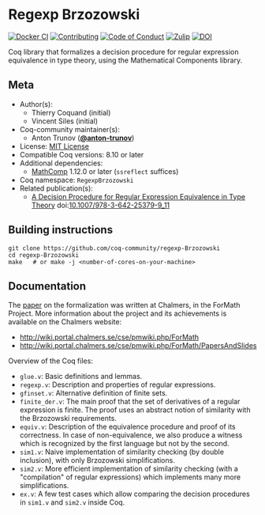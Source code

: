 <!---
This file was generated from `meta.yml`, please do not edit manually.
Follow the instructions on https://github.com/coq-community/templates to regenerate.
--->
# Regexp Brzozowski

[![Docker CI][docker-action-shield]][docker-action-link]
[![Contributing][contributing-shield]][contributing-link]
[![Code of Conduct][conduct-shield]][conduct-link]
[![Zulip][zulip-shield]][zulip-link]
[![DOI][doi-shield]][doi-link]

[docker-action-shield]: https://github.com/coq-community/regexp-Brzozowski/workflows/Docker%20CI/badge.svg?branch=master
[docker-action-link]: https://github.com/coq-community/regexp-Brzozowski/actions?query=workflow:"Docker%20CI"

[contributing-shield]: https://img.shields.io/badge/contributions-welcome-%23f7931e.svg
[contributing-link]: https://github.com/coq-community/manifesto/blob/master/CONTRIBUTING.md

[conduct-shield]: https://img.shields.io/badge/%E2%9D%A4-code%20of%20conduct-%23f15a24.svg
[conduct-link]: https://github.com/coq-community/manifesto/blob/master/CODE_OF_CONDUCT.md

[zulip-shield]: https://img.shields.io/badge/chat-on%20zulip-%23c1272d.svg
[zulip-link]: https://coq.zulipchat.com/#narrow/stream/237663-coq-community-devs.20.26.20users


[doi-shield]: https://zenodo.org/badge/DOI/10.1007/978-3-642-25379-9_11.svg
[doi-link]: https://doi.org/10.1007/978-3-642-25379-9_11

Coq library that formalizes a decision procedure for regular
expression equivalence in type theory, using the Mathematical
Components library.

## Meta

- Author(s):
  - Thierry Coquand (initial)
  - Vincent Siles (initial)
- Coq-community maintainer(s):
  - Anton Trunov ([**@anton-trunov**](https://github.com/anton-trunov))
- License: [MIT License](LICENSE)
- Compatible Coq versions: 8.10 or later
- Additional dependencies:
  - [MathComp](https://math-comp.github.io) 1.12.0 or later (`ssreflect` suffices)
- Coq namespace: `RegexpBrzozowski`
- Related publication(s):
  - [A Decision Procedure for Regular Expression Equivalence in Type Theory](https://link.springer.com/chapter/10.1007%2F978-3-642-25379-9_11) doi:[10.1007/978-3-642-25379-9_11](https://doi.org/10.1007/978-3-642-25379-9_11)

## Building instructions

``` shell
git clone https://github.com/coq-community/regexp-Brzozowski
cd regexp-Brzozowski
make   # or make -j <number-of-cores-on-your-machine>
```

## Documentation

The [paper](https://link.springer.com/chapter/10.1007%2F978-3-642-25379-9_11) on the
formalization was written at Chalmers, in the ForMath Project. More information about
the project and its achievements is available on the Chalmers website:
- http://wiki.portal.chalmers.se/cse/pmwiki.php/ForMath
- http://wiki.portal.chalmers.se/cse/pmwiki.php/ForMath/PapersAndSlides

Overview of the Coq files:
- `glue.v`: Basic definitions and lemmas.
- `regexp.v`: Description and properties of regular expressions.
- `gfinset.v`: Alternative definition of finite sets.
- `finite_der.v`: The main proof that the set of derivatives of a regular
  expression is finite. The proof uses an abstract notion of similarity
  with the Brzozowski requirements.
- `equiv.v`: Description of the equivalence procedure and proof of its correctness.
  In case of non-equivalence, we also produce a witness which is recognized by the
  first language but not by the second.
- `sim1.v`: Naive implementation of similarity checking (by double inclusion), with
  only Brzozowski simplifications.
- `sim2.v`: More efficient implementation of similarity checking (with a "compilation"
  of regular expressions) which implements many more simplifications.
- `ex.v`: A few test cases which allow comparing the decision procedures in `sim1.v`
  and `sim2.v` inside Coq.
